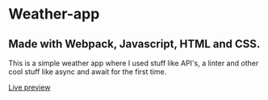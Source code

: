 # Weather-app

## Made with Webpack, Javascript, HTML and CSS.

This is a simple weather app where I used stuff like API's, a linter and other cool stuff like async and await for the first time.

<a href="https://jonthejon10.github.io/Weather-app/">Live preview</a>

<img src='images/project-preview.png' alt=''>